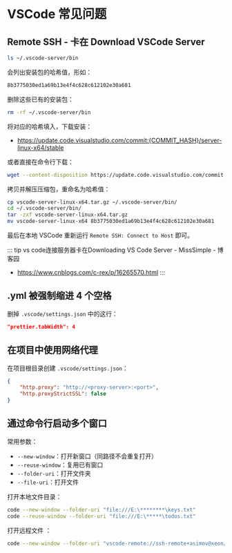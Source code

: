 # VSCode 常见问题

## Remote SSH - 卡在 Download VSCode Server

```sh
ls ~/.vscode-server/bin
```

会列出安装包的哈希值，形如：

```sh
8b3775030ed1a69b13e4f4c628c612102e30a681
```

删除这些已有的安装包：

```sh
rm -rf ~/.vscode-server/bin
```

将对应的哈希填入，下载安装：
- https://update.code.visualstudio.com/commit:{COMMIT_HASH}/server-linux-x64/stable

或者直接在命令行下载：

```sh
wget --content-disposition https://update.code.visualstudio.com/commit:8b3775030ed1a69b13e4f4c628c612102e30a681/server-linux-x64/stable
```

拷贝并解压压缩包，重命名为哈希值：

```sh
cp vscode-server-linux-x64.tar.gz ~/.vscode-server/bin/
cd ~/.vscode-server/bin/
tar -zxf vscode-server-linux-x64.tar.gz
mv vscode-server-linux-x64 8b3775030ed1a69b13e4f4c628c612102e30a681
```

最后在本地 VSCode 重新运行 `Remote SSH: Connect to Host` 即可。

::: tip vs code连接服务器卡在Downloading VS Code Server - MissSimple - 博客园
* https://www.cnblogs.com/c-rex/p/16265570.html
:::

## .yml 被强制缩进 4 个空格

删掉 `.vscode/settings.json` 中的这行：

```json
"prettier.tabWidth": 4
```

## 在项目中使用网络代理

在项目根目录创建 `.vscode/settings.json`：

```json
{
    "http.proxy": "http://<proxy-server>:<port>",
    "http.proxyStrictSSL": false
}
```

## 通过命令行启动多个窗口

常用参数：

- `--new-window`：打开新窗口（同路径不会重复打开）
- `--reuse-window`：复用已有窗口
- `--folder-uri`：打开文件夹
- `--file-uri`：打开文件

打开本地文件目录：

```sh
code --new-window --folder-uri "file:///E:\********\keys.txt"
code --reuse-window --folder-uri "file:///E:\*****\todos.txt"
```

打开远程文件 ：

```sh
code --new-window --folder-uri "vscode-remote://ssh-remote+asimov@xeon/home/asimov/repos/blog/"
```